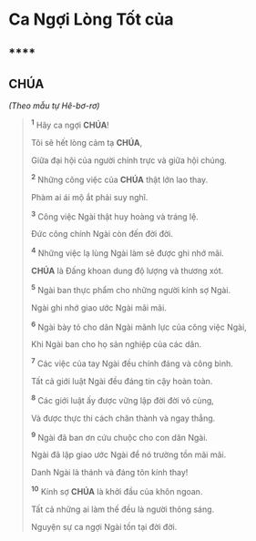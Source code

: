 # Ca Ngợi Lòng Tốt của

## \*\*\*\*

## CHÚA

_(Theo mẫu tự Hê-bơ-rơ)_

> <sup><b>1</b></sup> Hãy ca ngợi **CHÚA**!
>
> Tôi sẽ hết lòng cảm tạ **CHÚA**,
>
> Giữa đại hội của người chính trực và giữa hội chúng.
>
> <sup><b>2</b></sup> Những công việc của **CHÚA** thật lớn lao thay.
>
> Phàm ai ái mộ ắt phải suy nghĩ.
>
> <sup><b>3</b></sup> Công việc Ngài thật huy hoàng và tráng lệ.
>
> Đức công chính Ngài còn đến đời đời.
>
> <sup><b>4</b></sup> Những việc lạ lùng Ngài làm sẽ được ghi nhớ mãi.
>
> **CHÚA** là Đấng khoan dung độ lượng và thương xót.
>
> <sup><b>5</b></sup> Ngài ban thực phẩm cho những người kính sợ Ngài.
>
> Ngài ghi nhớ giao ước Ngài mãi mãi.
>
> <sup><b>6</b></sup> Ngài bày tỏ cho dân Ngài mãnh lực của công việc Ngài,
>
> Khi Ngài ban cho họ sản nghiệp của các dân.
>
> <sup><b>7</b></sup> Các việc của tay Ngài đều chính đáng và công bình.
>
> Tất cả giới luật Ngài đều đáng tin cậy hoàn toàn.
>
> <sup><b>8</b></sup> Các giới luật ấy được vững lập đời đời vô cùng,
>
> Và được thực thi cách chân thành và ngay thẳng.
>
> <sup><b>9</b></sup> Ngài đã ban ơn cứu chuộc cho con dân Ngài.
>
> Ngài đã lập giao ước Ngài để nó trường tồn mãi mãi.
>
> Danh Ngài là thánh và đáng tôn kính thay!
>
> <sup><b>10</b></sup> Kính sợ **CHÚA** là khởi đầu của khôn ngoan.
>
> Tất cả những ai làm thế đều là người thông sáng.
>
> Nguyện sự ca ngợi Ngài tồn tại đời đời.
